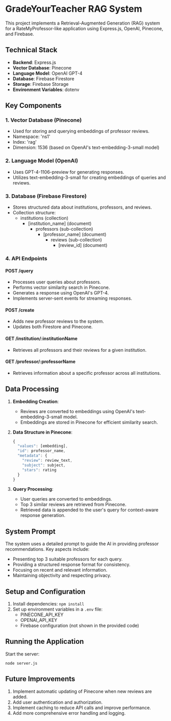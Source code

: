 # GradeYourTeacher RAG System

This project implements a Retrieval-Augmented Generation (RAG) system for a RateMyProfessor-like application using Express.js, OpenAI, Pinecone, and Firebase.

## Technical Stack

- **Backend**: Express.js
- **Vector Database**: Pinecone
- **Language Model**: OpenAI GPT-4
- **Database**: Firebase Firestore
- **Storage**: Firebase Storage
- **Environment Variables**: dotenv

## Key Components

### 1. Vector Database (Pinecone)

- Used for storing and querying embeddings of professor reviews.
- Namespace: 'ns1'
- Index: 'rag'
- Dimension: 1536 (based on OpenAI's text-embedding-3-small model)

### 2. Language Model (OpenAI)

- Uses GPT-4-1106-preview for generating responses.
- Utilizes text-embedding-3-small for creating embeddings of queries and reviews.

### 3. Database (Firebase Firestore)

- Stores structured data about institutions, professors, and reviews.
- Collection structure:
  - institutions (collection)
    - [institution_name] (document)
      - professors (sub-collection)
        - [professor_name] (document)
          - reviews (sub-collection)
            - [review_id] (document)

### 4. API Endpoints

#### POST /query
- Processes user queries about professors.
- Performs vector similarity search in Pinecone.
- Generates a response using OpenAI's GPT-4.
- Implements server-sent events for streaming responses.

#### POST /create
- Adds new professor reviews to the system.
- Updates both Firestore and Pinecone.

#### GET /institution/:institutionName
- Retrieves all professors and their reviews for a given institution.

#### GET /professor/:professorName
- Retrieves information about a specific professor across all institutions.

## Data Processing

1. **Embedding Creation**: 
   - Reviews are converted to embeddings using OpenAI's text-embedding-3-small model.
   - Embeddings are stored in Pinecone for efficient similarity search.

2. **Data Structure in Pinecone**:
   ```javascript
   {
     "values": [embedding],
     "id": professor_name,
     "metadata": {
       "review": review_text,
       "subject": subject,
       "stars": rating
     }
   }
   ```

3. **Query Processing**:
   - User queries are converted to embeddings.
   - Top 3 similar reviews are retrieved from Pinecone.
   - Retrieved data is appended to the user's query for context-aware response generation.

## System Prompt

The system uses a detailed prompt to guide the AI in providing professor recommendations. Key aspects include:
- Presenting top 3 suitable professors for each query.
- Providing a structured response format for consistency.
- Focusing on recent and relevant information.
- Maintaining objectivity and respecting privacy.

## Setup and Configuration

1. Install dependencies: `npm install`
2. Set up environment variables in a `.env` file:
   - PINECONE_API_KEY
   - OPENAI_API_KEY
   - Firebase configuration (not shown in the provided code)

## Running the Application

Start the server:
```
node server.js
```

## Future Improvements

1. Implement automatic updating of Pinecone when new reviews are added.
2. Add user authentication and authorization.
3. Implement caching to reduce API calls and improve performance.
4. Add more comprehensive error handling and logging.
